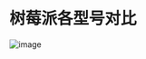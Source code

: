 # 树莓派各型号对比

![image](https://user-images.githubusercontent.com/14041622/45686373-c29ad300-bb7e-11e8-96fd-46043aec04c2.png)

